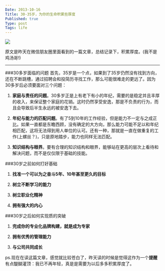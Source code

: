 ```yaml
--- 
Date: 2013-10-16  
Title: 30-35岁，为你的生命积累些厚度
Published: true  
Type: post  
Tags: life
--- 
```


![](http://www.ashliu.com:8080/uploads/16769153162_080108018_2.jpg)

原文是昨天在微信朋友圈里面看到的一篇文章，总结记录下，积累厚度。(我不是鸡汤哥!) 

-----

###30多岁面临的问题
首先，35岁是一个点，如果到了35岁仍然没有找到方向，还在不断跳槽，通过招聘会和投简历寻找工作，那么可能很难走的更远了。因为30多岁后必须要面对三个问题：

 1. **家庭与责任的问题**。30多岁正是上有老下有小的年纪，需要的是稳定并且丰厚的收入，来保证整个家庭的花销。这时仍然享受安逸，那是不负责的行为，而且会导致后半生永远的被安逸下去。
 
 2. **年纪与能力的匹配问题**。有了5到10年的工作经验，但是能力不一定与之成正比。如果一直都是东瞻西顾，没有确定的大方向，那么能力可能不足以和年纪相匹配，这将无法得到用人单位的认可。还有一种，那就是一直在做重复的工作(上螺丝？)，只是原地踏步，能力也同样无法匹配。
 
 3. **知识结构与眼界**。要有合理的知识结构和眼界，能够站在更高的层次上看待和解决问题，而不是仅仅限于基础的技能。


###30岁之前如何打好基础
 1. **找准一个可以为之奋斗5年、10年甚至更久的目标**
  
 2. **树立不断学习的能力**
 
 3. **树立职业化精神**
 
 4. **拥有强大的内心**


###30岁之后如何实现质的突破
 1. **完成你的专业化品牌构建，就是成为专家**
 
 2. **拥有优秀的管理能力**
 
 3. **与公司共同成长**
 
ps.现在在读这篇文章，感觉就比较苍白了，昨天读的时候是觉得这作为一个**提醒**有点醍醐灌顶：我已不再年轻，真是是需要为以后多多积累厚度了。
